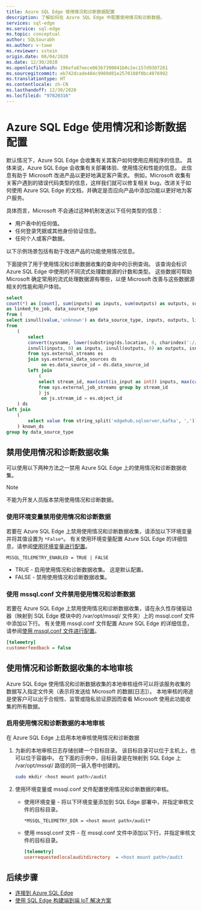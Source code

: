 ```yaml
---
title: Azure SQL Edge 使用情况和诊断数据配置
description: 了解如何在 Azure SQL Edge 中配置使用情况和诊断数据。
services: sql-edge
ms.service: sql-edge
ms.topic: conceptual
author: SQLSourabh
ms.author: v-tawe
ms.reviewer: sstein
origin.date: 08/04/2020
ms.date: 12/30/2020
ms.openlocfilehash: 196efa87eece063b7390041b0c2ec157d9307281
ms.sourcegitcommit: eb742dcade404c9909d01e2570188f0bc4076992
ms.translationtype: HT
ms.contentlocale: zh-CN
ms.lasthandoff: 12/30/2020
ms.locfileid: "97820316"
---
```

# <a name="azure-sql-edge-usage-and-diagnostics-data-configuration"></a>Azure SQL Edge 使用情况和诊断数据配置

默认情况下，Azure SQL Edge 会收集有关其客户如何使用应用程序的信息。 具体来说，Azure SQL Edge 会收集有关部署体验、使用情况和性能的信息。 此信息有助于 Microsoft 改进产品以更好地满足客户需求。 例如，Microsoft 收集有关客户遇到的错误代码类型的信息，这样我们就可以修复相关 bug，改进关于如何使用 Azure SQL Edge 的文档，并确定是否应向产品中添加功能以更好地为客户服务。

具体而言，Microsoft 不会通过这种机制发送以下任何类型的信息：

- 用户表中的任何值。
- 任何登录凭据或其他身份验证信息。
- 任何个人或客户数据。

以下示例场景包括有助于改进产品的功能使用情况信息。

下面提供了用于使用情况和诊断数据收集的查询中的示例查询。 该查询会标识 Azure SQL Edge 中使用的不同流式处理数据源的计数和类型。 这些数据可帮助 Microsoft 确定常用的流式处理数据源有哪些，以便 Microsoft 改善与这些数据源相关的性能和用户体验。 

```sql
select 
count(*) as [count], sum(inputs) as inputs, sum(outputs) as outputs, sum(linked_to_job) 
as linked_to_job, data_source_type
from ( 
select isnull(value,'unknown') as data_source_type, inputs, outputs, linked_to_job
from 
    ( 
        select 
        convert(sysname, lower(substring(ds.location, 0, charindex('://', ds.location))), 1) as data_source_type, 
        isnull(inputs, 0) as inputs, isnull(outputs, 0) as outputs, isnull(js.stream_id/js.stream_id, 0) as linked_to_job 
        from sys.external_streams es
        join sys.external_data_sources ds 
             on es.data_source_id = ds.data_source_id
        left join 
            ( 
            select stream_id, max(cast(is_input as int)) inputs, max(cast(is_output as int)) outputs 
            from sys.external_job_streams group by stream_id 
            ) js
             on js.stream_id = es.object_id 
    ) ds
left join 
    (
        select value from string_split('edgehub,sqlserver,kafka', ',')) as known_ep on data_source_type = value 
    ) known_ds
group by data_source_type
```

## <a name="disable-usage-and-diagnostic-data-collection"></a>禁用使用情况和诊断数据收集

可以使用以下两种方法之一禁用 Azure SQL Edge 上的使用情况和诊断数据收集。

> [!NOTE]
> 不能为开发人员版本禁用使用情况和诊断数据。

### <a name="disable-usage-and-diagnostics-using-environment-variables"></a>使用环境变量禁用使用情况和诊断数据

若要在 Azure SQL Edge 上禁用使用情况和诊断数据收集，请添加以下环境变量并将其值设置为 `*False*`。 有关使用环境变量配置 Azure SQL Edge 的详细信息，请参阅[使用环境变量进行配置](configure.md#configure-by-using-environment-variables)。

`MSSQL_TELEMETRY_ENABLED = TRUE | FALSE`

- TRUE - 启用使用情况和诊断数据收集。 这是默认配置。
- FALSE - 禁用使用情况和诊断数据收集。

### <a name="disable-usage-and-diagnostics-using-mssqlconf-file"></a>使用 mssql.conf 文件禁用使用情况和诊断数据

若要在 Azure SQL Edge 上禁用使用情况和诊断数据收集，请在永久性存储驱动器（映射到 SQL Edge 模块中的 /var/opt/mssql/ 文件夹）上的 mssql.conf 文件中添加以下行。 有关使用 mssql.conf 文件配置 Azure SQL Edge 的详细信息，请参阅[使用 mssql.conf 文件进行配置](configure.md#configure-by-using-an-mssqlconf-file)。

```ini
[telemetry]
customerfeedback = false
```

## <a name="local-audit-of-usage-and-diagnostic-data-collection"></a>使用情况和诊断数据收集的本地审核

Azure SQL Edge 使用情况和诊断数据收集的本地审核组件可以将该服务收集的数据写入指定文件夹（表示将发送给 Microsoft 的数据[日志]）。 本地审核的用途是使客户可以出于合规性、监管或隐私验证原因而查看 Microsoft 使用此功能收集的所有数据。

### <a name="enable-local-audit-of-usage-and-diagnostics-data"></a>启用使用情况和诊断数据的本地审核

在 Azure SQL Edge 上启用本地审核使用情况和诊断数据

1. 为新的本地审核日志存储创建一个目标目录。 该目标目录可以位于主机上，也可以位于容器中。 在下面的示例中，目标目录是在映射到 SQL Edge 上 /var/opt/mssql/ 路径的同一装入卷中创建的。

   ```bash
   sudo mkdir <host mount path>/audit
   ```

2. 使用环境变量或 mssql.conf 文件配置使用情况和诊断数据的审核。

   - 使用环境变量 - 将以下环境变量添加到 SQL Edge 部署中，并指定审核文件的目标目录。
   
     `*MSSQL_TELEMETRY_DIR = <host mount path>/audit*`
   
   - 使用 mssql.conf 文件 - 在 mssql.conf 文件中添加以下行，并指定审核文件的目标目录。
       ```ini
       [telemetry]
       userrequestedlocalauditdirectory  = <host mount path>/audit
       ```  

## <a name="next-steps"></a>后续步骤

- [连接到 Azure SQL Edge](connect.md)
- [使用 SQL Edge 构建端到端 IoT 解决方案](tutorial-deploy-azure-resources.md)
